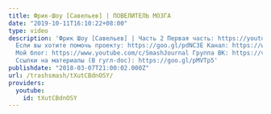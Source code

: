 ```yaml
---
title: Фрик-Шоу [Савельев] | ПОВЕЛИТЕЛЬ МОЗГА
date: "2019-10-11T16:10:22+08:00"
type: video
description: 'Фрик Шоу [Савельев] | Часть 2 Первая часть: https://youtu.be/o2KXLGSU_nM
  Если вы хотите помочь проекту: https://goo.gl/pdNC3E Канал: https://www.youtube.com/user/TrashRecord
  Мой блог: https://www.youtube.com/c/SmashJournal Группа ВК: https://vk.com/trashsmash
  Ссылки на материалы (В гугл-doc): https://goo.gl/pMVTp5'
publishdate: "2018-03-07T21:00:02.000Z"
url: /trashsmash/tXutCBdnOSY/
providers:
  youtube:
    id: tXutCBdnOSY
---
```

